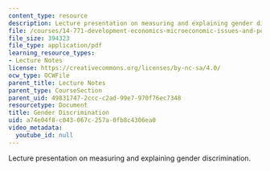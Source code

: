 ```yaml
---
content_type: resource
description: Lecture presentation on measuring and explaining gender discrimination.
file: /courses/14-771-development-economics-microeconomic-issues-and-policy-models-fall-2008/a74e04f8c043067c257a0fb8c4306ea0_lec8.pdf
file_size: 394323
file_type: application/pdf
learning_resource_types:
- Lecture Notes
license: https://creativecommons.org/licenses/by-nc-sa/4.0/
ocw_type: OCWFile
parent_title: Lecture Notes
parent_type: CourseSection
parent_uid: 49831747-2ccc-c2ad-99e7-970f76ec7348
resourcetype: Document
title: Gender Discrimination
uid: a74e04f8-c043-067c-257a-0fb8c4306ea0
video_metadata:
  youtube_id: null
---
```

Lecture presentation on measuring and explaining gender discrimination.